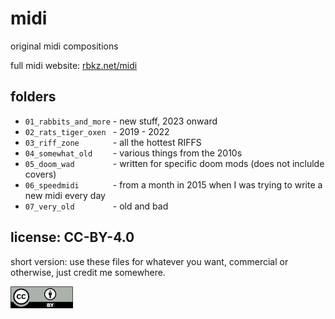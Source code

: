 # midi
original midi compositions

full midi website: [rbkz.net/midi](https://rbkz.net/midi/)

## folders

* `01_rabbits_and_more` - new stuff, 2023 onward
* `02_rats_tiger_oxen ` - 2019 - 2022
* `03_riff_zone       ` - all the hottest RIFFS
* `04_somewhat_old    ` - various things from the 2010s
* `05_doom_wad        ` - written for specific doom mods (does not inclulde covers)
* `06_speedmidi       ` - from a month in 2015 when I was trying to write a new midi every day
* `07_very_old        ` - old and bad

## license: CC-BY-4.0

short version: use these files for whatever you want, commercial or otherwise, just credit me somewhere.

![CC-BY](by.png "CC-BY")